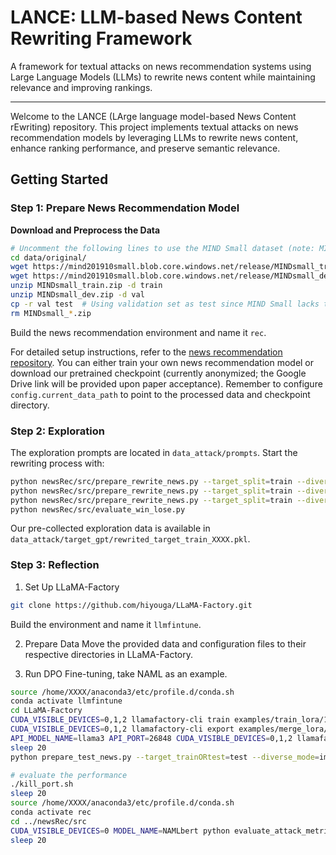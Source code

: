 # LANCE: LLM-based News Content Rewriting Framework

A framework for textual attacks on news recommendation systems using Large Language Models (LLMs) to rewrite news content while maintaining relevance and improving rankings.

---

Welcome to the LANCE (LArge language model-based News Content rEwriting) repository. This project implements textual attacks on news recommendation models by leveraging LLMs to rewrite news content, enhance ranking performance, and preserve semantic relevance.

## Getting Started

### Step 1: Prepare News Recommendation Model
**Download and Preprocess the Data**
```bash
# Uncomment the following lines to use the MIND Small dataset (note: MIND Small doesn't have a test set)
cd data/original/
wget https://mind201910small.blob.core.windows.net/release/MINDsmall_train.zip
wget https://mind201910small.blob.core.windows.net/release/MINDsmall_dev.zip
unzip MINDsmall_train.zip -d train
unzip MINDsmall_dev.zip -d val
cp -r val test  # Using validation set as test since MIND Small lacks test
rm MINDsmall_*.zip
```
Build the news recommendation environment and name it `rec`.

For detailed setup instructions, refer to the [news recommendation repository](https://github.com/Go0day/LM4newsRec). You can either train your own news recommendation model or download our pretrained checkpoint (currently anonymized; the Google Drive link will be provided upon paper acceptance). Remember to configure `config.current_data_path` to point to the processed data and checkpoint directory.

### Step 2: Exploration
The exploration prompts are located in `data_attack/prompts`. Start the rewriting process with:

```bash
python newsRec/src/prepare_rewrite_news.py --target_split=train --diverse_mode=writing_style
python newsRec/src/prepare_rewrite_news.py --target_split=train --diverse_mode=sentiment
python newsRec/src/prepare_rewrite_news.py --target_split=train --diverse_mode=persona
python newsRec/src/evaluate_win_lose.py
```
Our pre-collected exploration data is available in `data_attack/target_gpt/rewrited_target_train_XXXX.pkl`.

### Step 3: Reflection
1. Set Up LLaMA-Factory
```bash
git clone https://github.com/hiyouga/LLaMA-Factory.git
```

Build the environment and name it `llmfintune`.

2. Prepare Data
Move the provided data and configuration files to their respective directories in LLaMA-Factory.

3. Run DPO Fine-tuning, take NAML as an example.
```bash
source /home/XXXX/anaconda3/etc/profile.d/conda.sh
conda activate llmfintune
cd LLaMA-Factory
CUDA_VISIBLE_DEVICES=0,1,2 llamafactory-cli train examples/train_lora/1e-4/mind_NAMLbert_train_bert_largest_dpo.yaml
CUDA_VISIBLE_DEVICES=0,1,2 llamafactory-cli export examples/merge_lora/mind_NAMLbert_train_bert_largest_dpo.yaml
API_MODEL_NAME=llama3 API_PORT=26848 CUDA_VISIBLE_DEVICES=0,1,2 llamafactory-cli api examples/inference/llama3_mind_NAMLbert_train_bert_largest_dpo.yaml > tmp_api_output/Jan-17.log 2>&1 &
sleep 20
python prepare_test_news.py --target_trainORtest=test --diverse_mode=improve --llm_api_mode=llama3 --model_name=NAMLbert --news_encoder=bert --llm_name=llama3_mind_NAMLbert_train_bert_largest_dpo --version=1

# evaluate the performance
./kill_port.sh
sleep 20 
source /home/XXXX/anaconda3/etc/profile.d/conda.sh
conda activate rec
cd ../newsRec/src
CUDA_VISIBLE_DEVICES=0 MODEL_NAME=NAMLbert python evaluate_attack_metric_llama.py --pretrained_mode=bert --word_embedding_dim=768 --learning_rate=0.00001 --dropout_probability=0.2 --batch_size=64 --finetune_layers=4 --diverse_mode=improve --llm_api_mode=llama3 --target_trainORtest=test --news_encoder=bert --llm_name=llama3_mind_NAMLbert_train_bert_largest_dpo --llm_test_version=1
sleep 20   
```
